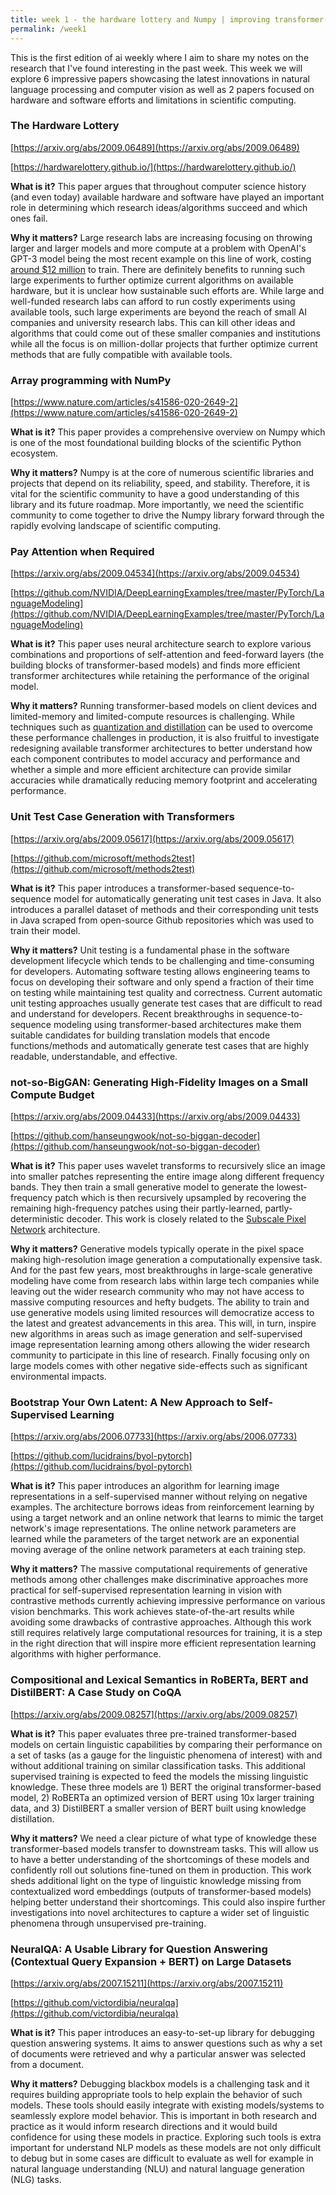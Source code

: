 ```yaml
---
title: week 1 - the hardware lottery and Numpy | improving transformer-based models | not-so-BigGAN and BYOL
permalink: /week1
---
```

This is the first edition of ai weekly where I aim to share my notes on the research that I've found interesting in the past week. This week we will explore 6 impressive papers showcasing the latest innovations in natural language processing and computer vision as well as 2 papers focused on hardware and software efforts and limitations in scientific computing.

### The Hardware Lottery

[https://arxiv.org/abs/2009.06489](https://arxiv.org/abs/2009.06489)

[https://hardwarelottery.github.io/](https://hardwarelottery.github.io/)

**What is it?** This paper argues that throughout computer science history (and even today) available hardware and software have played an important role in determining which research ideas/algorithms succeed and which ones fail.

**Why it matters?** Large research labs are increasing focusing on throwing larger and larger models and more compute at a problem with OpenAI's GPT-3 model being the most recent example on this line of work, costing [around $12 million](https://venturebeat.com/2020/06/01/ai-machine-learning-openai-gpt-3-size-isnt-everything/) to train. There are definitely benefits to running such large experiments to further optimize current algorithms on available hardware, but it is unclear how sustainable such efforts are. While large and well-funded research labs can afford to run costly experiments using available tools, such large experiments are beyond the reach of small AI companies and university research labs. This can kill other ideas and algorithms that could come out of these smaller companies and institutions while all the focus is on million-dollar projects that further optimize current methods that are fully compatible with available tools.

### Array programming with NumPy

[https://www.nature.com/articles/s41586-020-2649-2](https://www.nature.com/articles/s41586-020-2649-2)

**What is it?** This paper provides a comprehensive overview on Numpy which is one of the most foundational building blocks of the scientific Python ecosystem.

**Why it matters?** Numpy is at the core of numerous scientific libraries and projects that depend on its reliability, speed, and stability. Therefore, it is vital for the scientific community to have a good understanding of this library and its future roadmap. More importantly, we need the scientific community to come together to drive the Numpy library forward through the rapidly evolving landscape of scientific computing.

### Pay Attention when Required

[https://arxiv.org/abs/2009.04534](https://arxiv.org/abs/2009.04534)

[https://github.com/NVIDIA/DeepLearningExamples/tree/master/PyTorch/LanguageModeling](https://github.com/NVIDIA/DeepLearningExamples/tree/master/PyTorch/LanguageModeling)

**What is it?** This paper uses neural architecture search to explore various combinations and proportions of self-attention and feed-forward layers (the building blocks of transformer-based models) and finds more efficient transformer architectures while retaining the performance of the original model.

**Why it matters?** Running transformer-based models on client devices and limited-memory and limited-compute resources is challenging. While techniques such as [quantization and distillation](https://medium.com/microsoftazure/faster-and-smaller-quantized-nlp-with-hugging-face-and-onnx-runtime-ec5525473bb7) can be used to overcome these performance challenges in production, it is also fruitful to investigate redesigning available transformer architectures to better understand how each component contributes to model accuracy and performance and whether a simple and more efficient architecture can provide similar accuracies while dramatically reducing memory footprint and accelerating performance.

### Unit Test Case Generation with Transformers

[https://arxiv.org/abs/2009.05617](https://arxiv.org/abs/2009.05617)

[https://github.com/microsoft/methods2test](https://github.com/microsoft/methods2test)

**What is it?** This paper introduces a transformer-based sequence-to-sequence model for automatically generating unit test cases in Java. It also introduces a parallel dataset of methods and their corresponding unit tests in Java scraped from open-source Github repositories which was used to train their model.

**Why it matters?** Unit testing is a fundamental phase in the software development lifecycle which tends to be challenging and time-consuming for developers. Automating software testing allows engineering teams to focus on developing their software and only spend a fraction of their time on testing while maintaining test quality and correctness. Current automatic unit testing approaches usually generate test cases that are difficult to read and understand for developers. Recent breakthroughs in sequence-to-sequence modeling using transformer-based architectures make them suitable candidates for building translation models that encode functions/methods and automatically generate test cases that are highly readable, understandable, and effective.

### not-so-BigGAN: Generating High-Fidelity Images on a Small Compute Budget

[https://arxiv.org/abs/2009.04433](https://arxiv.org/abs/2009.04433)

[https://github.com/hanseungwook/not-so-biggan-decoder](https://github.com/hanseungwook/not-so-biggan-decoder)

**What is it?** This paper uses wavelet transforms to recursively slice an image into smaller patches representing the entire image along different frequency bands. They then train a small generative model to generate the lowest-frequency patch which is then recursively upsampled by recovering the remaining high-frequency patches using their partly-learned, partly-deterministic decoder. This work is closely related to the [Subscale Pixel Network](https://towardsdatascience.com/generating-high-resolution-images-using-autoregressive-models-3683f9af0db4) architecture.

**Why it matters?** Generative models typically operate in the pixel space making high-resolution image generation a computationally expensive task. And for the past few years, most breakthroughs in large-scale generative modeling have come from research labs within large tech companies while leaving out the wider research community who may not have access to massive computing resources and hefty budgets. The ability to train and use generative models using limited resources will democratize access to the latest and greatest advancements in this area. This will, in turn, inspire new algorithms in areas such as image generation and self-supervised image representation learning among others allowing the wider research community to participate in this line of research. Finally focusing only on large models comes with other negative side-effects such as significant environmental impacts.

### Bootstrap Your Own Latent: A New Approach to Self-Supervised Learning

[https://arxiv.org/abs/2006.07733](https://arxiv.org/abs/2006.07733)

[https://github.com/lucidrains/byol-pytorch](https://github.com/lucidrains/byol-pytorch)

**What is it?** This paper introduces an algorithm for learning image representations in a self-supervised manner without relying on negative examples. The architecture borrows ideas from reinforcement learning by using a target network and an online network that learns to mimic the target network's image representations. The online network parameters are learned while the parameters of the target network are an exponential moving average of the online network parameters at each training step.

**Why it matters?** The massive computational requirements of generative methods among other challenges make discriminative approaches more practical for self-supervised representation learning in vision with contrastive methods currently achieving impressive performance on various vision benchmarks. This work achieves state-of-the-art results while avoiding some drawbacks of contrastive approaches. Although this work still requires relatively large computational resources for training, it is a step in the right direction that will inspire more efficient representation learning algorithms with higher performance.

### Compositional and Lexical Semantics in RoBERTa, BERT and DistilBERT: A Case Study on CoQA

[https://arxiv.org/abs/2009.08257](https://arxiv.org/abs/2009.08257)

**What is it?** This paper evaluates three pre-trained transformer-based models on certain linguistic capabilities by comparing their performance on a set of tasks (as a gauge for the linguistic phenomena of interest) with and without additional training on similar classification tasks. This additional supervised training is expected to feed the models the missing linguistic knowledge. These three models are 1) BERT the original transformer-based model, 2) RoBERTa an optimized version of BERT using 10x larger training data, and 3) DistilBERT a smaller version of BERT built using knowledge distillation.

**Why it matters?** We need a clear picture of what type of knowledge these transformer-based models transfer to downstream tasks. This will allow us to have a better understanding of the shortcomings of these models and confidently roll out solutions fine-tuned on them in production. This work sheds additional light on the type of linguistic knowledge missing from contextualized word embeddings (outputs of transformer-based models) helping better understand their shortcomings. This could also inspire further investigations into novel architectures to capture a wider set of linguistic phenomena through unsupervised pre-training.

### NeuralQA: A Usable Library for Question Answering (Contextual Query Expansion + BERT) on Large Datasets

[https://arxiv.org/abs/2007.15211](https://arxiv.org/abs/2007.15211)

[https://github.com/victordibia/neuralqa](https://github.com/victordibia/neuralqa)

**What is it?** This paper introduces an easy-to-set-up library for debugging question answering systems. It aims to answer questions such as why a set of documents were retrieved and why a particular answer was selected from a document.

**Why it matters?** Debugging blackbox models is a challenging task and it requires building appropriate tools to help explain the behavior of such models. These tools should easily integrate with existing models/systems to seamlessly explore model behavior. This is important in both research and practice as it would inform research directions and it would build confidence for using these models in practice. Exploring such tools is extra important for understand NLP models as these models are not only difficult to debug but in some cases are difficult to evaluate as well for example in natural language understanding (NLU) and natural language generation (NLG) tasks.